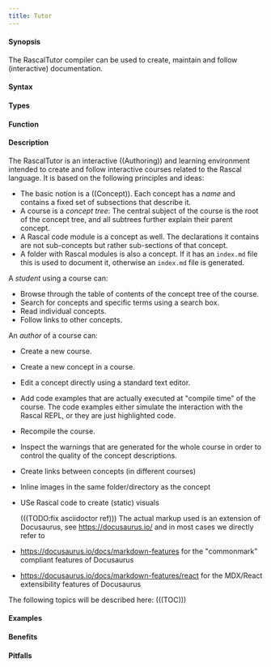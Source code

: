 ```yaml
---
title: Tutor
---
```


#### Synopsis

The RascalTutor compiler can be used to create, maintain and follow (interactive) documentation.

#### Syntax

#### Types

#### Function

#### Description

The RascalTutor is an interactive ((Authoring)) and learning environment intended to create and follow interactive courses related to the Rascal language.
It is based on the following principles and ideas:

* The basic notion is a ((Concept)). Each concept has a _name_ and contains a fixed set of subsections that describe it.
* A course is a _concept tree_:
  The central subject of the course is the root of the concept tree, and all subtrees further explain their parent concept.
* A Rascal code module is a concept as well. The declarations it contains are not sub-concepts but rather sub-sections of that concept.
* A folder with Rascal modules is also a concept. If it has an `index.md` file this is used to document it, otherwise an `index.md` file is generated.

A _student_ using a course can:

* Browse through the table of contents of the concept tree of the course.
* Search for concepts and specific terms using a search box.
* Read individual concepts.
* Follow links to other concepts.

An _author_ of a course can:

* Create a new course.
* Create a new concept in a course.
* Edit a concept directly using a standard text editor.
* Add code examples that are actually executed at "compile time" of the course. The code examples either simulate the interaction with the Rascal REPL, or they are just highlighted code.
* Recompile the course.
* Inspect the warnings that are generated for the whole course in order to 
  control the quality of the concept descriptions.
* Create links between concepts (in different courses)
* Inline images in the same folder/directory as the concept
* USe Rascal code to create (static) visuals

  (((TODO:fix asciidoctor ref)))
The actual markup used is an extension of Docusaurus, see https://docusaurus.io/ and
in most cases we directly refer to 

* https://docusaurus.io/docs/markdown-features for the "commonmark" compliant features of Docusaurus
* https://docusaurus.io/docs/markdown-features/react for the MDX/React extensibility features of Docusaurus

The following topics will be described here:
(((TOC)))

#### Examples

#### Benefits

#### Pitfalls

